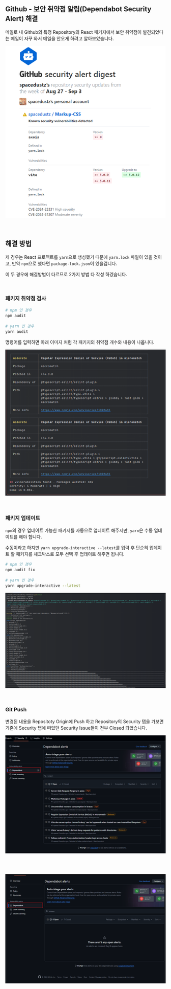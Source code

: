 ## Github - 보안 취약점 알림(Dependabot Security Alert) 해결

메일로 내 Github의 특정 Repository의 React 패키지에서 보안 취약점이 발견되었다는 메일이 자꾸 와서 메일을 안오게 하려고 알아보았습니다.

![](./1.png)

<br>

## 해결 방법

제 경우는 React 프로젝트를 `yarn`으로 생성했기 때문에 `yarn.lock` 파일이 있을 것이고, 만약 `npm`으로 했다면 `package-lock.json`이 있을겁니다.

이 두 경우에 해결방법이 다르므로 2가지 방법 다 작성 하겠습니다.

<br>

### 패키지 취약점 검사

```bash
# npm 인 경우
npm audit

# yarn 인 경우
yarn audit
```

명령어를 입력하면 아래 이미지 처럼 각 패키지의 취약점 개수와 내용이 나옵니다.

![](./2.png)

<br>

### 패키지 업데이트

`npm`의 경우 업데이트 가능한 패키지를 자동으로 업데이트 해주지만, `yarn`은 수동 업데이트를 해야 합니다.

수동이라고 하지만 `yarn upgrade-interactive --latest`를 입력 후 단순히 업데이트 할 패키지를 체크박스로 모두 선택 후 업데이트 해주면 됩니다.

```bash
# npm 인 경우
npm audit fix

# yarn 인 경우
yarn upgrade-interactive --latest
```

![](./3.png)

<br>

### Git Push

변경된 내용을 Repositoty Origin에 Push 하고 Repository의 Security 탭을 가보면 기존에 Security 탭에 떠있던 Security Issue들이 전부 Closed 되었습니다.

![](./4.png)

<br><br>

![](./5.png)
